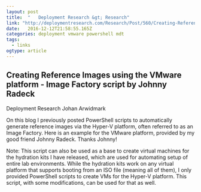 ```yaml
---
layout: post
title:  "	Deployment Research &gt; Research"
link: "http://deploymentresearch.com/Research/Post/560/Creating-Reference-Images-using-the-VMware-platform-Image-Factory-script-by-Johnny-Radeck"
date:   2016-12-12T21:58:55.165Z
categories: deployment vmware powershell mdt
tags:
  - links
ogtype: article
---
```


## Creating Reference Images using the VMware platform - Image Factory script by Johnny Radeck

Deployment Research
Johan Arwidmark

On this blog I previously posted PowerShell scripts to automatically generate reference images via the Hyper-V platform, often referred to as an Image Factory. Here is an example for the VMware platform, provided by my good friend Johnny Radeck. Thanks Johnny!

Note: This script can also be used as a base to create virtual machines for the hydration kits I have released, which are used for automating setup of entire lab environments. While the hydration kits work on any virtual platform that supports booting from an ISO file (meaning all of them), I only provided PowerShell scripts to create VMs for the Hyper-V platform. This script, with some modifications, can be used for that as well.
